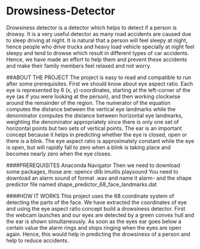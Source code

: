 # Drowsiness-Detector
Drowsiness detector is a detector which helps to detect if a person is drowsy. It is a very useful detector as many road accidents are caused due to sleep driving at night. It is natural that a person will feel sleepy at night, hence people who drive trucks and heavy load vehicle specially at night feel sleepy and tend to drowse which result in different types of car accidents. Hence, we have made an effort to help them and prevent these accidents and make their family members feel relaxed and not worry.

##ABOUT THE PROJECT
The project is easy to read and compatible to run after some prerequisites. First we should know about eye aspect ratio.
	Each eye is represented by 6 (x, y)-coordinates, starting at the left-corner of the eye (as if you were looking at the person), and then working clockwise around the remainder of the region.
  The numerator of the equation computes the distance between the vertical eye landmarks while the denominator computes the distance between horizontal eye landmarks, weighting the denominator appropriately since there is only one set of horizontal points but two sets of vertical points.
The ear is an important concept because it helps in predicting whether the eye is closed, open or there is a blink. The eye aspect ratio is approximately constant while the eye is open, but will rapidly fall to zero when a blink is taking place and becomes nearly zero when the eye closes.

####PREREQUISITES
	Anaconda Navigator
Then we need to download some packages, those are:
	opencv
	dlib
	imutils
	playsound
You need to download an alarm sound of format .wav and name it alarm- and the shape predictor file named shape_predictor_68_face_landmarks.dat

####HOW IT WORKS
	This project uses the 68 coordinate system of detecting the parts of the face. We have extracted the coordinates of eye and using the eye aspect ratio concept build a drowsiness detector.
	First the webcam launches and our eyes are detected by a green convex hull and the ear is shown simultaneously. As soon as the eyes ear goes below a certain value the alarm rings and stops ringing when the eyes are open again.
	Hence, this would help in predicting the drowsiness of a person and help to reduce accidents.

